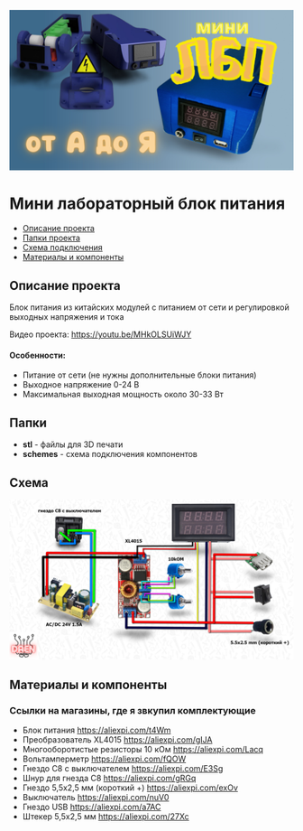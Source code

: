 ![PROJECT_PHOTO](https://github.com/DaenShow/LBP/blob/main/LBP.png)
# Мини лабораторный блок питания
* [Описание проекта](#chapter-0)
* [Папки проекта](#chapter-1)
* [Схема подключения](#chapter-2)
* [Материалы и компоненты](#chapter-3)

<a id="chapter-0"></a>
## Описание проекта
Блок питания из китайских модулей с питанием от сети и регулировкой выходных напряжения и тока  

Видео проекта: https://youtu.be/MHkOLSUiWJY
   
#### Особенности:
- Питание от сети (не нужны дополнительные блоки питания)
- Выходное напряжение 0-24 В
- Максимальная выходная мощность около 30-33 Вт

<a id="chapter-1"></a>
## Папки
- **stl** - файлы для 3D печати
- **schemes** - схема подключения компонентов

<a id="chapter-2"></a>
## Схема
![SCHEME](https://github.com/DaenShow/LBP/blob/main/schemes/schema.jpg)

<a id="chapter-3"></a>
## Материалы и компоненты
### Ссылки на магазины, где я звкупил комплектующие
- Блок питания https://aliexpi.com/t4Wm
- Преобразователь XL4015 https://aliexpi.com/gIJA
- Многооборотистые резисторы 10 кОм https://aliexpi.com/Lacq
- Вольтамперметр https://aliexpi.com/fQOW
- Гнездо C8 с выключателем https://aliexpi.com/E3Sg
- Шнур для гнезда C8  https://aliexpi.com/gRGq
- Гнездо 5,5х2,5 мм (короткий +) https://aliexpi.com/exOv
- Выключатель https://aliexpi.com/nuV0
- Гнездо USB https://aliexpi.com/a7AC 
- Штекер 5,5х2,5 мм https://aliexpi.com/27Xc
